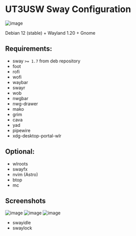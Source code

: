 # UT3USW Sway Configuration

![image](https://github.com/assada/dotfiles/assets/1472664/8eaf33b2-9a51-440e-9a2f-82c18d03f197)

Debian 12 (stable) + Wayland 1.20 + Gnome

## Requirements:

- sway `>= 1.7` from deb repository
- foot
- rofi
- wofi
- waybar
- swayr
- wob
- nwgbar
- nwg-drawer
- mako
- grim
- cava
- yad
- pipewire
- xdg-desktop-portal-wlr

## Optional:

- wlroots
- swayfx
- nvim (Astro)
- btop
- mc

## Screenshots

![image](https://github.com/assada/dotfiles/assets/1472664/673370c5-1ae3-4424-a751-cb2ff1b96f34)
![image](https://github.com/assada/dotfiles/assets/1472664/0b312383-6b25-46c4-a8b6-6db7c22634b0)
![image](https://github.com/assada/dotfiles/assets/1472664/ee48f685-d143-4b82-a5b6-214ea698a82b)

- swayidle
- swaylock
